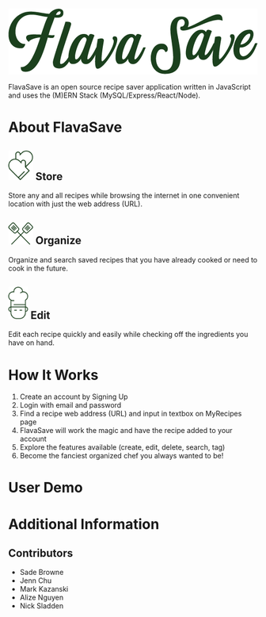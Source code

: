 [![alt FSlogo](/client/src/images/logo_green.png)](http://www.flavasave.com)

FlavaSave is an open source recipe saver application written in JavaScript and uses the (M)ERN Stack (MySQL/Express/React/Node).

# About FlavaSave

## <img src="./client/src/images/mitts.png" width="50"> Store

Store any and all recipes while browsing the internet in one convenient location with just the web address (URL).

## <img src="./client/src/images/spatulas.png" width="50"> Organize

Organize and search saved recipes that you have already cooked or need to cook in the future.

## <img src="./client/src/images/chef_green.png" width="40"> Edit

Edit each recipe quickly and easily while checking off the ingredients you have on hand.

# How It Works

1.  Create an account by Signing Up
2.  Login with email and password
3.  Find a recipe web address (URL) and input in textbox on MyRecipes page
4.  FlavaSave will work the magic and have the recipe added to your account
5.  Explore the features available (create, edit, delete, search, tag)
6.  Become the fanciest organized chef you always wanted to be!

# User Demo

# Additional Information

## Contributors

* Sade Browne
* Jenn Chu
* Mark Kazanski
* Alize Nguyen
* Nick Sladden
